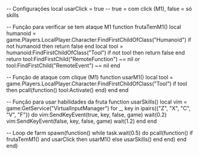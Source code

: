 -- Configurações
local usarClick = true -- true = com click (M1), false = só skills

-- Função para verificar se tem ataque M1
function frutaTemM1()
    local humanoid = game.Players.LocalPlayer.Character:FindFirstChildOfClass("Humanoid")
    if not humanoid then return false end
    local tool = humanoid:FindFirstChildOfClass("Tool")
    if not tool then return false end
    return tool:FindFirstChild("RemoteFunction") ~= nil or tool:FindFirstChild("RemoteEvent") ~= nil
end

-- Função de ataque com clique (M1)
function usarM1()
    local tool = game.Players.LocalPlayer.Character:FindFirstChildOfClass("Tool")
    if tool then
        pcall(function()
            tool:Activate()
        end)
    end
end

-- Função para usar habilidades da fruta
function usarSkills()
    local vim = game:GetService("VirtualInputManager")
    for _, key in ipairs({"Z", "X", "C", "V", "F"}) do
        vim:SendKeyEvent(true, key, false, game)
        wait(0.2)
        vim:SendKeyEvent(false, key, false, game)
        wait(1.2)
    end
end

-- Loop de farm
spawn(function()
    while task.wait(0.5) do
        pcall(function()
            if frutaTemM1() and usarClick then
                usarM1()
            else
                usarSkills()
            end
        end)
    end
end)
